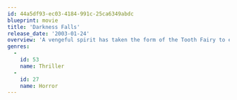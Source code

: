 ```yaml
---
id: 44a5df93-ec03-4184-991c-25ca6349abdc
blueprint: movie
title: 'Darkness Falls'
release_date: '2003-01-24'
overview: 'A vengeful spirit has taken the form of the Tooth Fairy to exact vengeance on the town that lynched her 150 years earlier. Her only opposition is the only child, now grown up, who has survived her before'
genres:
  -
    id: 53
    name: Thriller
  -
    id: 27
    name: Horror
---
```


